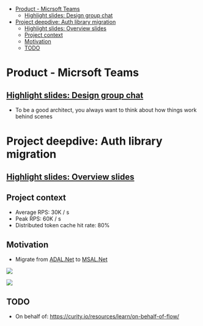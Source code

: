- [Product - Micrsoft Teams](#product---micrsoft-teams)
  - [Highlight slides: Design group chat](#highlight-slides-design-group-chat)
- [Project deepdive: Auth library migration](#project-deepdive-auth-library-migration)
  - [Highlight slides: Overview slides](#highlight-slides-overview-slides)
  - [Project context](#project-context)
  - [Motivation](#motivation)
  - [TODO](#todo)

# Product - Micrsoft Teams
## [Highlight slides: Design group chat](https://docs.google.com/presentation/d/1USZsFZDCY9kUosPrSSI4WaDN4koqe801p0MjPV_1n5U/edit?usp=sharing)
* To be a good architect, you always want to think about how things work behind scenes 

# Project deepdive: Auth library migration

## [Highlight slides: Overview slides](https://docs.google.com/presentation/d/1MpL-0gpj26kJaeYDu2-QH0z3wNSU0a58tI9oKb9dLUw/edit?usp=sharing)

## Project context
* Average RPS: 30K / s
* Peak RPS: 60K / s
* Distributed token cache hit rate: 80%

## Motivation
* Migrate from [ADAL.Net](https://github.com/AzureAD/azure-activedirectory-library-for-dotnet) to [MSAL.Net](https://github.com/AzureAD/microsoft-authentication-library-for-dotnet)

![](../../.gitbook/assets/adalNetVsMsalNet.png)

![](../../.gitbook/assets/adalNetVsMsalNetAPI.png)

## TODO
* On behalf of: https://curity.io/resources/learn/on-behalf-of-flow/